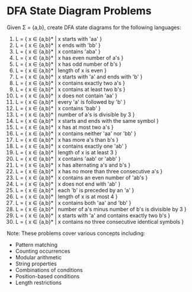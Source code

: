 # DFA State Diagram Problems

Given Σ = {a,b}, create DFA state diagrams for the following languages:

1. L = { x ∈ {a,b}* | x starts with 'aa' }
2. L = { x ∈ {a,b}* | x ends with 'bb' }
3. L = { x ∈ {a,b}* | x contains 'aba' }
4. L = { x ∈ {a,b}* | x has even number of a's }
5. L = { x ∈ {a,b}* | x has odd number of b's }
6. L = { x ∈ {a,b}* | length of x is even }
7. L = { x ∈ {a,b}* | x starts with 'a' and ends with 'b' }
8. L = { x ∈ {a,b}* | x contains exactly two a's }
9. L = { x ∈ {a,b}* | x contains at least two b's }
10. L = { x ∈ {a,b}* | x does not contain 'aa' }
11. L = { x ∈ {a,b}* | every 'a' is followed by 'b' }
12. L = { x ∈ {a,b}* | x contains 'bab' }
13. L = { x ∈ {a,b}* | number of a's is divisible by 3 }
14. L = { x ∈ {a,b}* | x starts and ends with the same symbol }
15. L = { x ∈ {a,b}* | x has at most two a's }
16. L = { x ∈ {a,b}* | x contains neither 'aa' nor 'bb' }
17. L = { x ∈ {a,b}* | x has more a's than b's }
18. L = { x ∈ {a,b}* | x contains exactly one 'ab' }
19. L = { x ∈ {a,b}* | length of x is at least 3 }
20. L = { x ∈ {a,b}* | x contains 'aab' or 'abb' }
21. L = { x ∈ {a,b}* | x has alternating a's and b's }
22. L = { x ∈ {a,b}* | x has no more than three consecutive a's }
23. L = { x ∈ {a,b}* | x contains an even number of 'ab's }
24. L = { x ∈ {a,b}* | x does not end with 'ab' }
25. L = { x ∈ {a,b}* | each 'b' is preceded by an 'a' }
26. L = { x ∈ {a,b}* | length of x is at most 4 }
27. L = { x ∈ {a,b}* | x contains both 'aa' and 'bb' }
28. L = { x ∈ {a,b}* | number of a's minus number of b's is divisible by 3 }
29. L = { x ∈ {a,b}* | x starts with 'a' and contains exactly two b's }
30. L = { x ∈ {a,b}* | x contains no three consecutive identical symbols }

Note: These problems cover various concepts including:
- Pattern matching
- Counting occurrences
- Modular arithmetic
- String properties
- Combinations of conditions
- Position-based conditions
- Length restrictions
